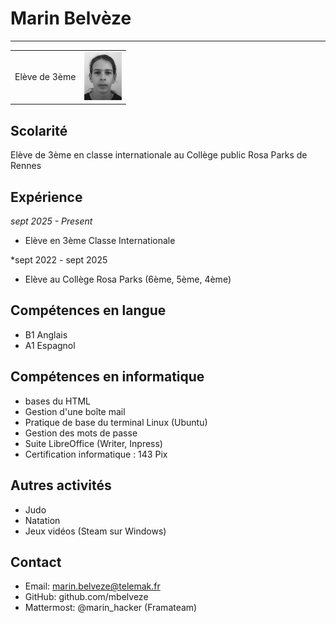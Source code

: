 # Marin Belvèze


---
|   |  |
|:--|:--|
|Elève de 3ème | <img src="marin_cv.png" width="60px">  |

## Scolarité

Elève de 3ème en classe internationale au Collège public Rosa Parks de Rennes

## Expérience

*sept 2025 - Present*
- Elève en 3ème Classe Internationale

*sept 2022 - sept 2025
- Elève au Collège Rosa Parks (6ème, 5ème, 4ème)



## Compétences en langue
- B1 Anglais
- A1 Espagnol

## Compétences en informatique
- bases du HTML
- Gestion d'une boîte mail
- Pratique de base du terminal Linux (Ubuntu)
- Gestion des mots de passe
- Suite LibreOffice (Writer, Inpress)
- Certification informatique : 143 Pix

## Autres activités

- Judo
- Natation
- Jeux vidéos (Steam sur Windows)

## Contact
- Email: marin.belveze@telemak.fr
- GitHub: github.com/mbelveze
- Mattermost: @marin_hacker (Framateam)


